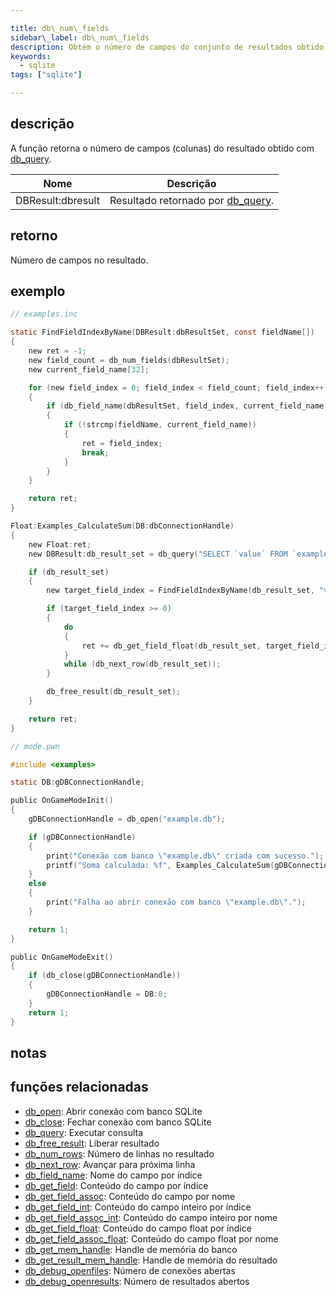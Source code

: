 ```yaml
---

title: db\_num\_fields
sidebar\_label: db\_num\_fields
description: Obtém o número de campos do conjunto de resultados obtido com `db_query`.
keywords:
  - sqlite
tags: ["sqlite"]

---
```


## descrição

A função retorna o número de campos (colunas) do resultado obtido com [db\_query](db_query).

| Nome               | Descrição                                      |
| ------------------ | ---------------------------------------------- |
| DBResult\:dbresult | Resultado retornado por [db\_query](db_query). |

## retorno

Número de campos no resultado.

## exemplo

```c
// examples.inc

static FindFieldIndexByName(DBResult:dbResultSet, const fieldName[])
{
    new ret = -1;
    new field_count = db_num_fields(dbResultSet);
    new current_field_name[32];

    for (new field_index = 0; field_index < field_count; field_index++)
    {
        if (db_field_name(dbResultSet, field_index, current_field_name, sizeof current_field_name))
        {
            if (!strcmp(fieldName, current_field_name))
            {
                ret = field_index;
                break;
            }
        }
    }

    return ret;
}

Float:Examples_CalculateSum(DB:dbConnectionHandle)
{
    new Float:ret;
    new DBResult:db_result_set = db_query("SELECT `value` FROM `examples`");

    if (db_result_set)
    {
        new target_field_index = FindFieldIndexByName(db_result_set, "value");

        if (target_field_index >= 0)
        {
            do
            {
                ret += db_get_field_float(db_result_set, target_field_index);
            }
            while (db_next_row(db_result_set));
        }

        db_free_result(db_result_set);
    }

    return ret;
}
```

```c
// mode.pwn

#include <examples>

static DB:gDBConnectionHandle;

public OnGameModeInit()
{
    gDBConnectionHandle = db_open("example.db");

    if (gDBConnectionHandle)
    {
        print("Conexão com banco \"example.db\" criada com sucesso.");
        printf("Soma calculada: %f", Examples_CalculateSum(gDBConnectionHandle));
    }
    else
    {
        print("Falha ao abrir conexão com banco \"example.db\".");
    }

    return 1;
}

public OnGameModeExit()
{
    if (db_close(gDBConnectionHandle))
    {
        gDBConnectionHandle = DB:0;
    }
    return 1;
}
```

## notas

## funções relacionadas

* [db\_open](db_open): Abrir conexão com banco SQLite
* [db\_close](db_close): Fechar conexão com banco SQLite
* [db\_query](db_query): Executar consulta
* [db\_free\_result](db_free_result): Liberar resultado
* [db\_num\_rows](db_num_rows): Número de linhas no resultado
* [db\_next\_row](db_next_row): Avançar para próxima linha
* [db\_field\_name](db_field_name): Nome do campo por índice
* [db\_get\_field](db_get_field): Conteúdo do campo por índice
* [db\_get\_field\_assoc](db_get_field_assoc): Conteúdo do campo por nome
* [db\_get\_field\_int](db_get_field_int): Conteúdo do campo inteiro por índice
* [db\_get\_field\_assoc\_int](db_get_field_assoc_int): Conteúdo do campo inteiro por nome
* [db\_get\_field\_float](db_get_field_float): Conteúdo do campo float por índice
* [db\_get\_field\_assoc\_float](db_get_field_assoc_float): Conteúdo do campo float por nome
* [db\_get\_mem\_handle](db_get_mem_handle): Handle de memória do banco
* [db\_get\_result\_mem\_handle](db_get_result_mem_handle): Handle de memória do resultado
* [db\_debug\_openfiles](db_debug_openfiles): Número de conexões abertas
* [db\_debug\_openresults](db_debug_openresults): Número de resultados abertos
